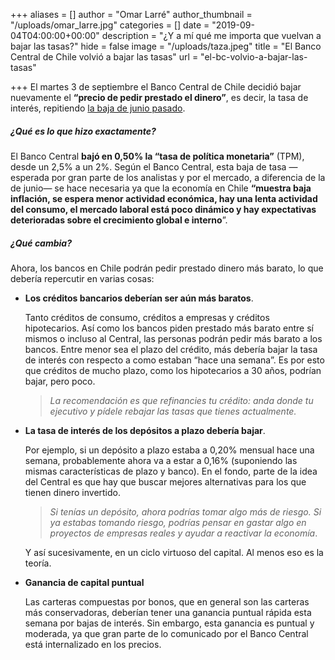 +++
aliases = []
author = "Omar Larré"
author_thumbnail = "/uploads/omar_larre.jpg"
categories = []
date = "2019-09-04T04:00:00+00:00"
description = "¿Y a mí qué me importa que vuelvan a bajar las tasas?"
hide = false
image = "/uploads/taza.jpeg"
title = "El Banco Central de Chile volvió a bajar las tasas"
url = "el-bc-volvio-a-bajar-las-tasas"

+++
El martes 3 de septiembre el Banco Central de Chile decidió bajar nuevamente el **“precio de pedir prestado el dinero”**, es decir, la tasa de interés, repitiendo [la baja de junio pasado](https://edu.fintual.cl/las-tasas-bajan-en-chile/).

##### ¿Qué es lo que hizo exactamente?

El Banco Central **bajó en 0,50% la “tasa de política monetaria”** (TPM), desde un 2,5% a un 2%. Según el Banco Central, esta baja de tasa —esperada por gran parte de los analistas y por el mercado, a diferencia de la de junio— se hace necesaria ya que la economía en Chile **“muestra baja inflación, se espera menor actividad económica, hay una lenta actividad del consumo, el mercado laboral está poco dinámico y hay expectativas deterioradas sobre el crecimiento global e interno**”.

##### ¿Qué cambia?

Ahora, los bancos en Chile podrán pedir prestado dinero más barato, lo que debería repercutir en varias cosas:

* **Los créditos bancarios deberían ser aún más baratos**.

  Tanto créditos de consumo, créditos a empresas y créditos hipotecarios. Así como los bancos piden prestado más barato entre sí mismos o incluso al Central, las personas podrán pedir más barato a los bancos. Entre menor sea el plazo del crédito, más debería bajar la tasa de interés con respecto a como estaban “hace una semana”. Es por esto que créditos de mucho plazo, como los hipotecarios a 30 años, podrían bajar, pero poco.

  > _La recomendación es que refinancies tu crédito: anda donde tu ejecutivo y pídele rebajar las tasas que tienes actualmente._

* **La tasa de interés de los depósitos a plazo debería bajar**.

  Por ejemplo, si un depósito a plazo estaba a 0,20% mensual hace una semana, probablemente ahora va a estar a 0,16% (suponiendo las mismas características de plazo y banco). En el fondo, parte de la idea del Central es que hay que buscar mejores alternativas para los que tienen dinero invertido.

  > _Si_ _tenías un depósito, ahora podrías tomar algo más de riesgo. Si ya estabas tomando riesgo, podrías pensar en gastar algo en proyectos de empresas reales y ayudar a reactivar la economía_.

  Y así sucesivamente, en un ciclo virtuoso del capital. Al menos eso es la teoría.

* **Ganancia de capital puntual**

  Las carteras compuestas por bonos, que en general son las carteras más conservadoras, deberían tener una ganancia puntual rápida esta semana por bajas de interés. Sin embargo, esta ganancia es puntual y moderada, ya que gran parte de lo comunicado por el Banco Central está internalizado en los precios.